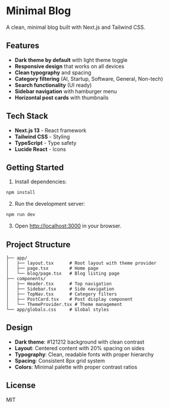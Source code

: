 # Minimal Blog

A clean, minimal blog built with Next.js and Tailwind CSS.

## Features

- **Dark theme by default** with light theme toggle
- **Responsive design** that works on all devices
- **Clean typography** and spacing
- **Category filtering** (AI, Startup, Software, General, Non-tech)
- **Search functionality** (UI ready)
- **Sidebar navigation** with hamburger menu
- **Horizontal post cards** with thumbnails

## Tech Stack

- **Next.js 13** - React framework
- **Tailwind CSS** - Styling
- **TypeScript** - Type safety
- **Lucide React** - Icons

## Getting Started

1. Install dependencies:
```bash
npm install
```

2. Run the development server:
```bash
npm run dev
```

3. Open [http://localhost:3000](http://localhost:3000) in your browser.

## Project Structure

```
├── app/
│   ├── layout.tsx      # Root layout with theme provider
│   ├── page.tsx        # Home page
│   └── blog/page.tsx   # Blog listing page
├── components/
│   ├── Header.tsx      # Top navigation
│   ├── Sidebar.tsx     # Side navigation
│   ├── TopNav.tsx      # Category filters
│   ├── PostCard.tsx    # Post display component
│   └── ThemeProvider.tsx # Theme management
└── app/globals.css     # Global styles
```

## Design

- **Dark theme**: #121212 background with clean contrast
- **Layout**: Centered content with 20% spacing on sides
- **Typography**: Clean, readable fonts with proper hierarchy
- **Spacing**: Consistent 8px grid system
- **Colors**: Minimal palette with proper contrast ratios

## License

MIT 